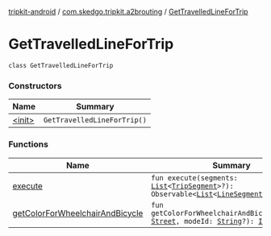 [tripkit-android](../../index.md) / [com.skedgo.tripkit.a2brouting](../index.md) / [GetTravelledLineForTrip](./index.md)

# GetTravelledLineForTrip

`class GetTravelledLineForTrip`

### Constructors

| Name | Summary |
|---|---|
| [&lt;init&gt;](-init-.md) | `GetTravelledLineForTrip()` |

### Functions

| Name | Summary |
|---|---|
| [execute](execute.md) | `fun execute(segments: `[`List`](https://kotlinlang.org/api/latest/jvm/stdlib/kotlin.collections/-list/index.html)`<`[`TripSegment`](../../skedgo.tripkit.routing/-trip-segment/index.md)`>?): Observable<`[`List`](https://kotlinlang.org/api/latest/jvm/stdlib/kotlin.collections/-list/index.html)`<`[`LineSegment`](../../com.skedgo.tripkit/-line-segment/index.md)`>>` |
| [getColorForWheelchairAndBicycle](get-color-for-wheelchair-and-bicycle.md) | `fun getColorForWheelchairAndBicycle(street: `[`Street`](../../com.skedgo.android.common.model/-street/index.md)`, modeId: `[`String`](https://kotlinlang.org/api/latest/jvm/stdlib/kotlin/-string/index.html)`?): `[`Int`](https://kotlinlang.org/api/latest/jvm/stdlib/kotlin/-int/index.html)`?` |
